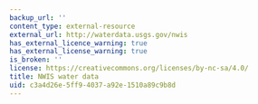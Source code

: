 ```yaml
---
backup_url: ''
content_type: external-resource
external_url: http://waterdata.usgs.gov/nwis
has_external_licence_warning: true
has_external_license_warning: true
is_broken: ''
license: https://creativecommons.org/licenses/by-nc-sa/4.0/
title: NWIS water data
uid: c3a4d26e-5ff9-4037-a92e-1510a89c9b8d
---
```

